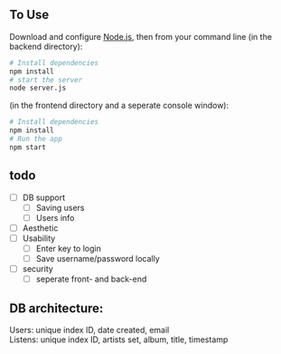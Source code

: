 ## To Use

Download and configure [Node.js](https://nodejs.org/en/download/), then from your command line (in the backend directory):
```bash
# Install dependencies
npm install
# start the server
node server.js
```
(in the frontend directory and a seperate console window):
```bash
# Install dependencies
npm install
# Run the app
npm start
```

## todo

- [ ] DB support
    - [ ] Saving users
    - [ ] Users info
- [ ] Aesthetic
- [ ] Usability
    - [ ] Enter key to login
    - [ ] Save username/password locally
- [ ] security
    - [ ] seperate front- and back-end

## DB architecture:<br/>
Users: unique index ID, date created, email <br/>
Listens: unique index ID, artists set, album, title, timestamp
